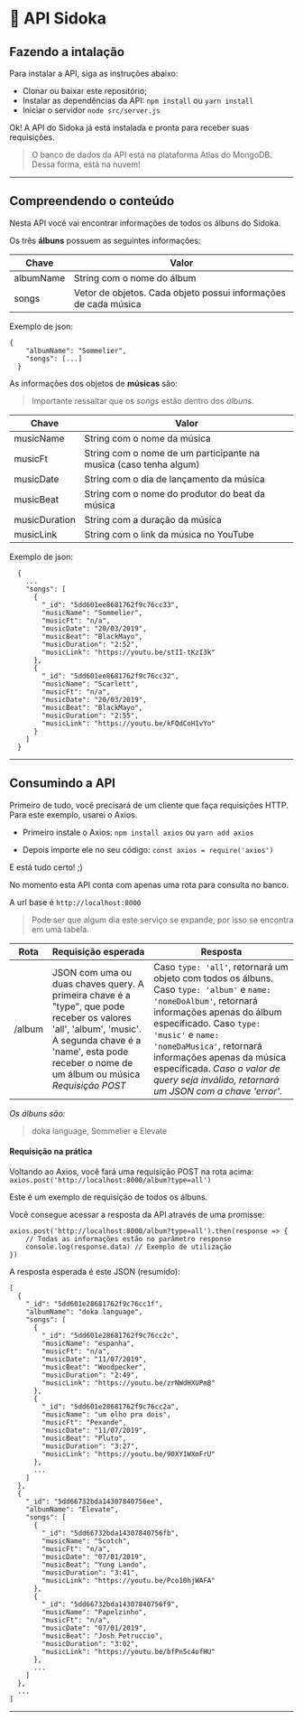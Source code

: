 # :musical_note: API Sidoka 
## Fazendo a intalação
Para instalar a API, siga as instruções abaixo:
- Clonar ou baixar este repositório;
- Instalar as dependências da API: ```npm install``` ou ```yarn install```
- Iniciar o servidor ```node src/server.js```

Ok! A API do Sidoka já está instalada e pronta para receber suas requisições.

>O banco de dados da API está na plataforma Atlas do MongoDB. Dessa forma, está na nuvem!
---
## Compreendendo o conteúdo
Nesta API você vai encontrar informações de todos os álbuns do Sidoka.

Os três **álbuns** possuem as seguintes informações:

| Chave | Valor | 
| ----- | ----- |
| albumName | String com o nome do álbum |
|   songs   | Vetor de objetos. Cada objeto possui informações de cada música |

Exemplo de json:
``` 
{
    "albumName": "Sommelier",
    "songs": [...]
  }
```
As informações dos objetos de **músicas** são:
>Importante ressaltar que os *songs* estão dentro dos *álbuns*.

| Chave | Valor |
| ----- | ----- |
| musicName | String com o nome da música |
| musicFt | String com o nome de um participante na musica (caso tenha algum) |
| musicDate | String com o dia de lançamento da música |
| musicBeat | String com o nome do produtor do beat da música |
| musicDuration | String com a duração da música |
| musicLink | String com o link da música no YouTube|

Exemplo de json:

```
  {
    ...
    "songs": [
      {
        "_id": "5dd601ee8681762f9c76cc33",
        "musicName": "Sommelier",
        "musicFt": "n/a",
        "musicDate": "20/03/2019",
        "musicBeat": "BlackMayo",
        "musicDuration": "2:52",
        "musicLink": "https://youtu.be/stII-tKzI3k"
      },
      {
        "_id": "5dd601ee8681762f9c76cc32",
        "musicName": "Scarlett",
        "musicFt": "n/a",
        "musicDate": "20/03/2019",
        "musicBeat": "BlackMayo",
        "musicDuration": "2:55",
        "musicLink": "https://youtu.be/kFQdCoH1vYo"
      }
    ]
  }
```

---
## Consumindo a API

Primeiro de tudo, você precisará de um cliente que faça requisições HTTP. Para este exemplo, usarei o Axios.

- Primeiro instale o Axios: ``` npm install axios ``` ou ``` yarn add axios ```

- Depois importe ele no seu código: ``` const axios = require('axios') ```

E está tudo certo! ;)

No momento esta API conta com apenas uma rota para consulta no banco.

A url base é ```http://localhost:8000```

> Pode ser que algum dia este serviço se expande, por isso se encontra em uma tabela.

| Rota | Requisição esperada | Resposta |
| ---- | ------------------- | -------- |
| /album | JSON com uma ou duas chaves query. A primeira chave é a "type", que pode receber os valores 'all', 'album', 'music'. A segunda chave é a 'name', esta pode receber o nome de um álbum ou música *Requisição POST* | Caso ```type: 'all'```, retornará um objeto com todos os álbuns. Caso ```type: 'album'``` e ```name: 'nomeDoAlbum'```, retornará informações apenas do álbum específicado. Caso ```type: 'music'``` e ```name: 'nomeDaMusica'```, retornará informações apenas da música específicada. *Caso o valor de query seja inválido, retornará um JSON com a chave 'error'.* |

*Os álbuns são:*
>doka language, Sommelier e Elevate

#### Requisição na prática
Voltando ao Axios, você fará uma requisição POST na rota acima:
``` axios.post('http://localhost:8000/album?type=all') ```

Este é um exemplo de requisição de todos os álbuns.

Você consegue acessar a resposta da API através de uma promisse:
```
axios.post('http://localhost:8000/album?type=all').then(response => {
    // Todas as informações estão no parâmetro response
    console.log(response.data) // Exemplo de utilização
})
```
A resposta esperada é este JSON (resumido):

```
[
  {
    "_id": "5dd601e28681762f9c76cc1f",
    "albumName": "doka language",
    "songs": [
      {
        "_id": "5dd601e28681762f9c76cc2c",
        "musicName": "espanha",
        "musicFt": "n/a",
        "musicDate": "11/07/2019",
        "musicBeat": "Woodpecker",
        "musicDuration": "2:49",
        "musicLink": "https://youtu.be/zrNWdHXUPm8"
      },
      {
        "_id": "5dd601e28681762f9c76cc2a",
        "musicName": "um olho pra dois",
        "musicFt": "Pexande",
        "musicDate": "11/07/2019",
        "musicBeat": "Pluto",
        "musicDuration": "3:27",
        "musicLink": "https://youtu.be/90XY1WXmFrU"
      },
      ...
    ]
  },
  {
    "_id": "5dd66732bda14307840756ee",
    "albumName": "Elevate",
    "songs": [
      {
        "_id": "5dd66732bda14307840756fb",
        "musicName": "Scotch",
        "musicFt": "n/a",
        "musicDate": "07/01/2019",
        "musicBeat": "Yung Lando",
        "musicDuration": "3:41",
        "musicLink": "https://youtu.be/Pco10hjWAFA"
      },
      {
        "_id": "5dd66732bda14307840756f9",
        "musicName": "Papelzinho",
        "musicFt": "n/a",
        "musicDate": "07/01/2019",
        "musicBeat": "Josh Petruccio",
        "musicDuration": "3:02",
        "musicLink": "https://youtu.be/bfPn5c4ofHU"
      },
      ...
    ]
  },
  ...
]
```
---
